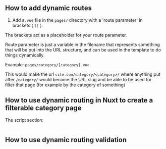 
## How to add dynamic routes

1. Add a`.vue` file in the `pages/` directory with a 'route parameter' in brackets (  `[]` ).

The brackets act as a placeholder for your route parameter.

Route parameter is just a variable in the filename that represents something that will be put into the URL structure, and can be used in the template to do things dynamically.

Example: `pages/category/[category].vue`

This would make the url `site.com/category/<category>/` where anything put after `/category/` would become the URL slug and be able to be used for filter that page (for example by the category of something)


## How to use dynamic routing in Nuxt to create a filterable category page

The script section: 

```js

```


## How to use dynamic routing validation